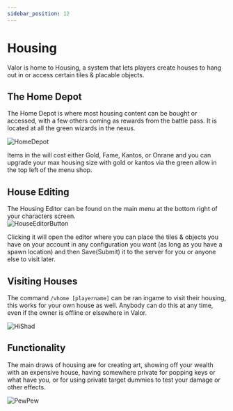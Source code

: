 ```yaml
---
sidebar_position: 12
---
```


# Housing
Valor is home to Housing, a system that lets players create houses to hang out in or access certain tiles & placable objects.

## The Home Depot
The Home Depot is where most housing content can be bought or accessed, with a few others coming as rewards from the battle pass. It is located at all the green wizards in the nexus.

![HomeDepot](https://i.imgur.com/7C1O4Ti.png)

Items in the will cost either Gold, Fame, Kantos, or Onrane and you can upgrade your max housing size with gold or kantos via the green allow in the top left of the menu shop.

## House Editing

The Housing Editor can be found on the main menu at the bottom right of your characters screen.  
![HouseEditorButton](https://i.imgur.com/loQV6ZE.png)  

Clicking it will open the editor where you can place the tiles & objects you have on your account in any configuration you want (as long as you have a spawn location) and then Save(Submit) it to the server for you or anyone else to visit later.

## Visiting Houses
The command `/vhome [playername]` can be ran ingame to visit their housing, this works for your own house as well. Anybody can do this at any time, even if the owner is offline or elsewhere in Valor.

![HiShad](https://i.imgur.com/DPZEf5b.png)

## Functionality
The main draws of housing are for creating art, showing off your wealth with an expensive house, having somewhere private for popping keys or what have you, or for using private target dummies to test your damage or other effects.

![PewPew](https://i.imgur.com/XUOW1jh.png)
